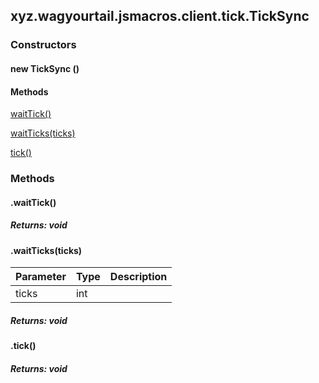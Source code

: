 

xyz.wagyourtail.jsmacros.client.tick.TickSync
---------------------------------------------

#### 

### Constructors

#### new TickSync ()




#### Methods

[waitTick()](#waitTick-)


[waitTicks(ticks)](#waitTicks-int-)


[tick()](#tick-)



### Methods

#### .waitTick()


##### Returns: void



#### .waitTicks(ticks)

| Parameter | Type | Description |
|---|---|---|
| ticks | int |  |

##### Returns: void



#### .tick()


##### Returns: void




